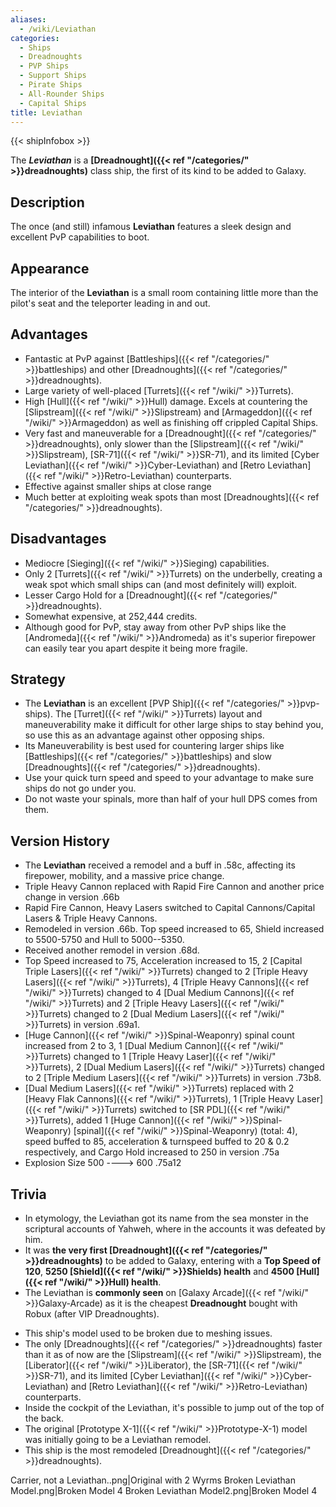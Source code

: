 ```yaml
---
aliases:
  - /wiki/Leviathan
categories:
  - Ships
  - Dreadnoughts
  - PVP Ships
  - Support Ships
  - Pirate Ships
  - All-Rounder Ships
  - Capital Ships
title: Leviathan
---
```


{{< shipInfobox >}}

The **_Leviathan_** is a **[Dreadnought]({{< ref "/categories/" >}}dreadnoughts)** class ship, the first of its kind to be added to Galaxy.

## Description

The once (and still) infamous **Leviathan** features a sleek design and excellent PvP capabilities to boot.

## Appearance

The interior of the **Leviathan** is a small room containing little more than the pilot's seat and the teleporter leading in and out.

## Advantages

- Fantastic at PvP against [Battleships]({{< ref "/categories/" >}}battleships) and other [Dreadnoughts]({{< ref "/categories/" >}}dreadnoughts).
- Large variety of well-placed [Turrets]({{< ref "/wiki/" >}}Turrets).
- High [Hull]({{< ref "/wiki/" >}}Hull) damage. Excels at countering the [Slipstream]({{< ref "/wiki/" >}}Slipstream) and [Armageddon]({{< ref "/wiki/" >}}Armageddon) as well as finishing off crippled Capital Ships.
- Very fast and maneuverable for a [Dreadnought]({{< ref "/categories/" >}}dreadnoughts), only slower than the [Slipstream]({{< ref "/wiki/" >}}Slipstream), [SR-71]({{< ref "/wiki/" >}}SR-71), and its limited [Cyber Leviathan]({{< ref "/wiki/" >}}Cyber-Leviathan) and [Retro Leviathan]({{< ref "/wiki/" >}}Retro-Leviathan) counterparts.
- Effective against smaller ships at close range
- Much better at exploiting weak spots than most [Dreadnoughts]({{< ref "/categories/" >}}dreadnoughts).

## Disadvantages

- Mediocre [Sieging]({{< ref "/wiki/" >}}Sieging) capabilities.
- Only 2 [Turrets]({{< ref "/wiki/" >}}Turrets) on the underbelly, creating a weak spot which small ships can (and most definitely will) exploit.
- Lesser Cargo Hold for a [Dreadnought]({{< ref "/categories/" >}}dreadnoughts).
- Somewhat expensive, at 252,444 credits.
- Although good for PvP, stay away from other PvP ships like the [Andromeda]({{< ref "/wiki/" >}}Andromeda) as it's superior firepower can easily tear you apart despite it being more fragile.

## Strategy

- The **Leviathan** is an excellent [PVP Ship]({{< ref "/categories/" >}}pvp-ships). The [Turret]({{< ref "/wiki/" >}}Turrets) layout and maneuverability make it difficult for other large ships to stay behind you, so use this as an advantage against other opposing ships.
- Its Maneuverability is best used for countering larger ships like [Battleships]({{< ref "/categories/" >}}battleships) and slow [Dreadnoughts]({{< ref "/categories/" >}}dreadnoughts).
- Use your quick turn speed and speed to your advantage to make sure ships do not go under you.
- Do not waste your spinals, more than half of your hull DPS comes from them.

## Version History

- The **Leviathan** received a remodel and a buff in .58c, affecting its firepower, mobility, and a massive price change.
- Triple Heavy Cannon replaced with Rapid Fire Cannon and another price change in version .66b
- Rapid Fire Cannon, Heavy Lasers switched to Capital Cannons/Capital Lasers & Triple Heavy Cannons.
- Remodeled in version .66b. Top speed increased to 65, Shield increased to 5500-5750 and Hull to 5000--5350.
- Received another remodel in version .68d.
- Top Speed increased to 75, Acceleration increased to 15, 2 [Capital Triple Lasers]({{< ref "/wiki/" >}}Turrets) changed to 2 [Triple Heavy Lasers]({{< ref "/wiki/" >}}Turrets), 4 [Triple Heavy Cannons]({{< ref "/wiki/" >}}Turrets) changed to 4 [Dual Medium Cannons]({{< ref "/wiki/" >}}Turrets) and 2 [Triple Heavy Lasers]({{< ref "/wiki/" >}}Turrets) changed to 2 [Dual Medium Lasers]({{< ref "/wiki/" >}}Turrets) in version .69a1.
- [Huge Cannon]({{< ref "/wiki/" >}}Spinal-Weaponry) spinal count increased from 2 to 3, 1 [Dual Medium Cannon]({{< ref "/wiki/" >}}Turrets) changed to 1 [Triple Heavy Laser]({{< ref "/wiki/" >}}Turrets), 2 [Dual Medium Lasers]({{< ref "/wiki/" >}}Turrets) changed to 2 [Triple Medium Lasers]({{< ref "/wiki/" >}}Turrets) in version .73b8.
- [Dual Medium Lasers]({{< ref "/wiki/" >}}Turrets) replaced with 2 [Heavy Flak Cannons]({{< ref "/wiki/" >}}Turrets), 1 [Triple Heavy Laser]({{< ref "/wiki/" >}}Turrets) switched to [SR PDL]({{< ref "/wiki/" >}}Turrets), added 1 [Huge Cannon]({{< ref "/wiki/" >}}Spinal-Weaponry) [spinal]({{< ref "/wiki/" >}}Spinal-Weaponry) (total: 4), speed buffed to 85, acceleration & turnspeed buffed to 20 & 0.2 respectively, and Cargo Hold increased to 250 in version .75a
- Explosion Size 500 ----> 600 .75a12

## Trivia

- In etymology, the Leviathan got its name from the sea monster in the scriptural accounts of Yahweh, where in the accounts it was defeated by him.
- It was **the very first [Dreadnought]({{< ref "/categories/" >}}dreadnoughts)** to be added to Galaxy, entering with a **Top Speed of 120**, **5250 [Shield]({{< ref "/wiki/" >}}Shields) health** and **4500 [Hull]({{< ref "/wiki/" >}}Hull) health**.
- The Leviathan is **commonly seen** on [Galaxy Arcade]({{< ref "/wiki/" >}}Galaxy-Arcade) as it is the cheapest **Dreadnought** bought with Robux (after VIP Dreadnoughts).

<!-- -->

- This ship's model used to be broken due to meshing issues.
- The only [Dreadnoughts]({{< ref "/categories/" >}}dreadnoughts) faster than it as of now are the [Slipstream]({{< ref "/wiki/" >}}Slipstream), the [Liberator]({{< ref "/wiki/" >}}Liberator), the [SR-71]({{< ref "/wiki/" >}}SR-71), and its limited [Cyber Leviathan]({{< ref "/wiki/" >}}Cyber-Leviathan) and [Retro Leviathan]({{< ref "/wiki/" >}}Retro-Leviathan) counterparts.
- Inside the cockpit of the Leviathan, it's possible to jump out of the top of the back.
- The original [Prototype X-1]({{< ref "/wiki/" >}}Prototype-X-1) model was initially going to be a Leviathan remodel.
- This ship is the most remodeled [Dreadnought]({{< ref "/categories/" >}}dreadnoughts).

Carrier, not a Leviathan..png|Original with 2 Wyrms Broken Leviathan Model.png|Broken Model 4 Broken Leviathan Model2.png|Broken Model 4

